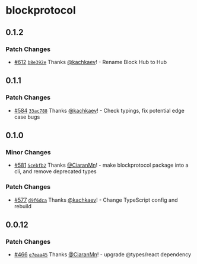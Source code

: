 # blockprotocol

## 0.1.2

### Patch Changes

- [#612](https://github.com/blockprotocol/blockprotocol/pull/612) [`b8e392e`](https://github.com/blockprotocol/blockprotocol/commit/b8e392ebfc6ea50e601e314ac231a3d63f6c0cb9) Thanks [@kachkaev](https://github.com/kachkaev)! - Rename Block Hub to Hub

## 0.1.1

### Patch Changes

- [#584](https://github.com/blockprotocol/blockprotocol/pull/584) [`33ac788`](https://github.com/blockprotocol/blockprotocol/commit/33ac788c6f1ce38b9868e182f261e331ec118988) Thanks [@kachkaev](https://github.com/kachkaev)! - Check typings, fix potential edge case bugs

## 0.1.0

### Minor Changes

- [#581](https://github.com/blockprotocol/blockprotocol/pull/581) [`5cebfb2`](https://github.com/blockprotocol/blockprotocol/commit/5cebfb2166dd6133ec90337deee00793c54bb01a) Thanks [@CiaranMn](https://github.com/CiaranMn)! - make blockprotocol package into a cli, and remove deprecated types

### Patch Changes

- [#577](https://github.com/blockprotocol/blockprotocol/pull/577) [`d9f6dca`](https://github.com/blockprotocol/blockprotocol/commit/d9f6dca9902867fdde9c2ad0ee93ed80889b12bc) Thanks [@kachkaev](https://github.com/kachkaev)! - Change TypeScript config and rebuild

## 0.0.12

### Patch Changes

- [#466](https://github.com/blockprotocol/blockprotocol/pull/466) [`e7eaa45`](https://github.com/blockprotocol/blockprotocol/commit/e7eaa457ab8e567ba6e909a99810a5e6605c6e00) Thanks [@CiaranMn](https://github.com/CiaranMn)! - upgrade @types/react dependency
